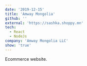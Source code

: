 ```yaml
---
date: '2019-12-15'
title: 'Amway Mongolia'
github: ''
external: 'https://sashka.shoppy.mn'
tech:
  - React
  - NodeJs
company: 'Amway Mongolia LLC'
show: 'true'
---
```


Ecommerce website.
